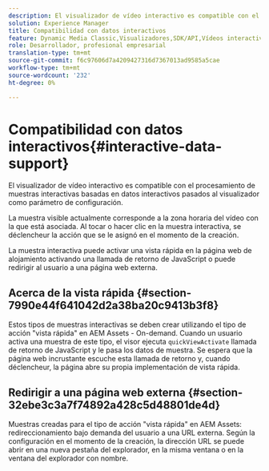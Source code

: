 ```yaml
---
description: El visualizador de vídeo interactivo es compatible con el procesamiento de muestras interactivas basadas en datos interactivos pasados al visualizador como parámetro de configuración.
solution: Experience Manager
title: Compatibilidad con datos interactivos
feature: Dynamic Media Classic,Visualizadores,SDK/API,Vídeos interactivos
role: Desarrollador, profesional empresarial
translation-type: tm+mt
source-git-commit: f6c97606d7a4209427316d7367013ad9585a5cae
workflow-type: tm+mt
source-wordcount: '232'
ht-degree: 0%

---
```



# Compatibilidad con datos interactivos{#interactive-data-support}

El visualizador de vídeo interactivo es compatible con el procesamiento de muestras interactivas basadas en datos interactivos pasados al visualizador como parámetro de configuración.

La muestra visible actualmente corresponde a la zona horaria del vídeo con la que está asociada. Al tocar o hacer clic en la muestra interactiva, se déclencheur la acción que se le asignó en el momento de la creación.

La muestra interactiva puede activar una vista rápida en la página web de alojamiento activando una llamada de retorno de JavaScript o puede redirigir al usuario a una página web externa.

## Acerca de la vista rápida {#section-7990e44f641042d2a38ba20c9413b3f8}

Estos tipos de muestras interactivas se deben crear utilizando el tipo de acción &quot;vista rápida&quot; en AEM Assets - On-demand. Cuando un usuario activa una muestra de este tipo, el visor ejecuta `quickViewActivate` llamada de retorno de JavaScript y le pasa los datos de muestra. Se espera que la página web incrustante escuche esta llamada de retorno y, cuando déclencheur, la página abre su propia implementación de vista rápida.

## Redirigir a una página web externa {#section-32ebe3c3a7f74892a428c5d48801de4d}

Muestras creadas para el tipo de acción &quot;vista rápida&quot; en AEM Assets: redireccionamiento bajo demanda del usuario a una URL externa. Según la configuración en el momento de la creación, la dirección URL se puede abrir en una nueva pestaña del explorador, en la misma ventana o en la ventana del explorador con nombre.

